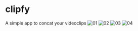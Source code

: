 # clipfy
A simple app to concat your videoclips
![01](https://user-images.githubusercontent.com/39713988/206911630-9c78ee8b-93de-47fe-8a1f-6e9937e17e3f.PNG)
![02](https://user-images.githubusercontent.com/39713988/206911632-1b8262cb-6515-4eea-a2b0-2781e91c3e0e.PNG)
![03](https://user-images.githubusercontent.com/39713988/206911634-6f251e3d-377f-4b09-82ef-9498da131297.PNG)
![04](https://user-images.githubusercontent.com/39713988/206911635-d5fded6f-3cc8-4656-bfdb-bbf8036be7e4.PNG)
